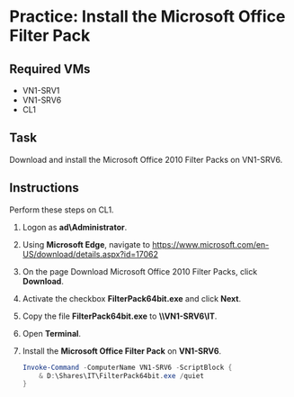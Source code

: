 # Practice: Install the Microsoft Office Filter Pack

## Required VMs

* VN1-SRV1
* VN1-SRV6
* CL1

## Task

Download and install the Microsoft Office 2010 Filter Packs on VN1-SRV6.

## Instructions

Perform these steps on CL1.

1. Logon as **ad\Administrator**.
1. Using **Microsoft Edge**, navigate to <https://www.microsoft.com/en-US/download/details.aspx?id=17062>
1. On the page Download Microsoft Office 2010 Filter Packs, click **Download**.
1. Activate the checkbox **FilterPack64bit.exe** and click **Next**.
1. Copy the file **FilterPack64bit.exe** to **\\\\VN1-SRV6\\IT**.
1. Open **Terminal**.
1. Install the **Microsoft Office Filter Pack** on **VN1-SRV6**.

    ````powershell
    Invoke-Command -ComputerName VN1-SRV6 -ScriptBlock {
        & D:\Shares\IT\FilterPack64bit.exe /quiet
    }
    ````